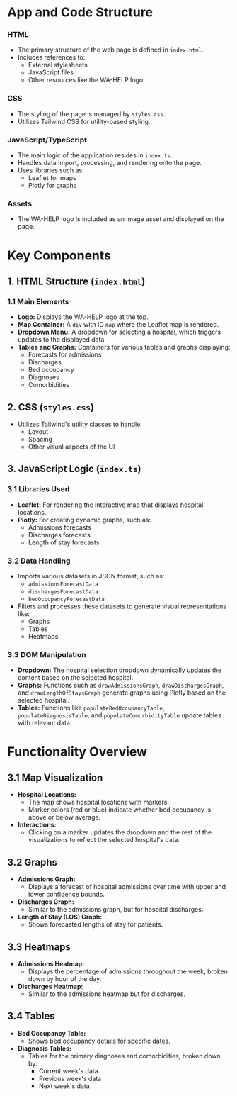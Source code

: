 # App and Code Structure

### HTML
- The primary structure of the web page is defined in `index.html`.
- Includes references to:
  - External stylesheets
  - JavaScript files
  - Other resources like the WA-HELP logo

### CSS
- The styling of the page is managed by `styles.css`.
- Utilizes Tailwind CSS for utility-based styling.

### JavaScript/TypeScript
- The main logic of the application resides in `index.ts`.
- Handles data import, processing, and rendering onto the page.
- Uses libraries such as:
  - Leaflet for maps
  - Plotly for graphs

### Assets
- The WA-HELP logo is included as an image asset and displayed on the page.

# Key Components

## 1. HTML Structure (`index.html`)

### 1.1 Main Elements
- **Logo:** Displays the WA-HELP logo at the top.
- **Map Container:** A `div` with ID `map` where the Leaflet map is rendered.
- **Dropdown Menu:** A dropdown for selecting a hospital, which triggers updates to the displayed data.
- **Tables and Graphs:** Containers for various tables and graphs displaying:
  - Forecasts for admissions
  - Discharges
  - Bed occupancy
  - Diagnoses
  - Comorbidities

## 2. CSS (`styles.css`)
- Utilizes Tailwind's utility classes to handle:
  - Layout
  - Spacing
  - Other visual aspects of the UI

## 3. JavaScript Logic (`index.ts`)

### 3.1 Libraries Used
- **Leaflet:** For rendering the interactive map that displays hospital locations.
- **Plotly:** For creating dynamic graphs, such as:
  - Admissions forecasts
  - Discharges forecasts
  - Length of stay forecasts

### 3.2 Data Handling
- Imports various datasets in JSON format, such as:
  - `admissionsForecastData`
  - `dischargesForecastData`
  - `bedOccupancyForecastData`
- Filters and processes these datasets to generate visual representations like:
  - Graphs
  - Tables
  - Heatmaps

### 3.3 DOM Manipulation
- **Dropdown:** The hospital selection dropdown dynamically updates the content based on the selected hospital.
- **Graphs:** Functions such as `drawAdmissionsGraph`, `drawDischargesGraph`, and `drawLengthOfStaysGraph` generate graphs using Plotly based on the selected hospital.
- **Tables:** Functions like `populateBedOccupancyTable`, `populateDiagnosisTable`, and `populateComorbidityTable` update tables with relevant data.

# Functionality Overview

## 3.1 Map Visualization
- **Hospital Locations:** 
  - The map shows hospital locations with markers.
  - Marker colors (red or blue) indicate whether bed occupancy is above or below average.
- **Interactions:** 
  - Clicking on a marker updates the dropdown and the rest of the visualizations to reflect the selected hospital's data.

## 3.2 Graphs
- **Admissions Graph:** 
  - Displays a forecast of hospital admissions over time with upper and lower confidence bounds.
- **Discharges Graph:** 
  - Similar to the admissions graph, but for hospital discharges.
- **Length of Stay (LOS) Graph:** 
  - Shows forecasted lengths of stay for patients.

## 3.3 Heatmaps
- **Admissions Heatmap:** 
  - Displays the percentage of admissions throughout the week, broken down by hour of the day.
- **Discharges Heatmap:** 
  - Similar to the admissions heatmap but for discharges.

## 3.4 Tables
- **Bed Occupancy Table:** 
  - Shows bed occupancy details for specific dates.
- **Diagnosis Tables:** 
  - Tables for the primary diagnoses and comorbidities, broken down by:
    - Current week's data
    - Previous week's data
    - Next week's data
